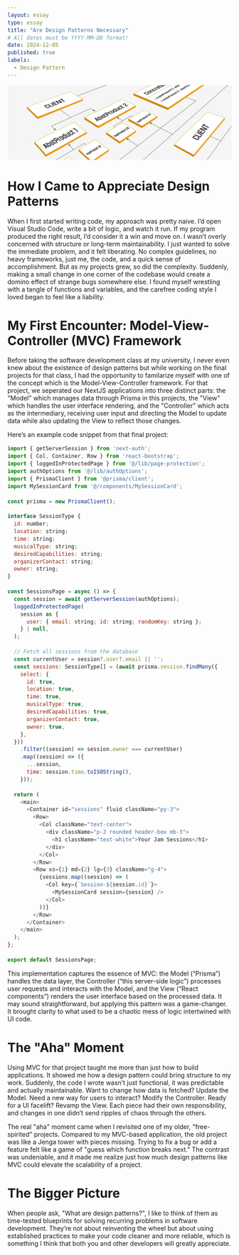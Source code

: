 ```yaml
---
layout: essay
type: essay
title: "Are Design Patterns Necessary"
# All dates must be YYYY-MM-DD format!
date: 2024-12-05
published: true
labels:
  - Design Pattern
---
```


<img width="600px" class="rounded float-start pe-4" src="../img/pattern/design-patterns.jpg">


# How I Came to Appreciate Design Patterns
When I first started writing code, my approach was pretty naive. I’d open Visual Studio Code, write a bit of logic, and watch it run. If my program produced the right result, I’d consider it a win and move on. I wasn’t overly concerned with structure or long-term maintainability. I just wanted to solve the immediate problem, and it felt liberating. No complex guidelines, no heavy frameworks, just me, the code, and a quick sense of accomplishment. But as my projects grew, so did the complexity. Suddenly, making a small change in one corner of the codebase would create a domino effect of strange bugs somewhere else. I found myself wrestling with a tangle of functions and variables, and the carefree coding style I loved began to feel like a liability.

# My First Encounter: Model-View-Controller (MVC) Framework
Before taking the software development class at my university, I never even knew about the existence of design patterns but while working on the final projects for that class, I had the opportunity to familarize myself with one of the concept which is the Model-View-Controller framework. For that project, we seperated our NextJS applications into three distinct parts: the "Model" which manages data through Prisma in this projects, the "View" which handles the user interface rendering, and the "Controller" which acts as the intermediary, receiving user input and directing the Model to update data while also updating the View to reflect those changes.

Here’s an example code snippet from that final project:
```js
import { getServerSession } from 'next-auth';
import { Col, Container, Row } from 'react-bootstrap';
import { loggedInProtectedPage } from '@/lib/page-protection';
import authOptions from '@/lib/authOptions';
import { PrismaClient } from '@prisma/client';
import MySessionCard from '@/components/MySessionCard';

const prisma = new PrismaClient();

interface SessionType {
  id: number;
  location: string;
  time: string;
  musicalType: string;
  desiredCapabilities: string;
  organizerContact: string;
  owner: string;
}

const SessionsPage = async () => {
  const session = await getServerSession(authOptions);
  loggedInProtectedPage(
    session as {
      user: { email: string; id: string; randomKey: string };
    } | null,
  );

  // Fetch all sessions from the database
  const currentUser = session?.user?.email || '';
  const sessions: SessionType[] = (await prisma.session.findMany({
    select: {
      id: true,
      location: true,
      time: true,
      musicalType: true,
      desiredCapabilities: true,
      organizerContact: true,
      owner: true,
    },
  }))
    .filter((session) => session.owner === currentUser)
    .map((session) => ({
      ...session,
      time: session.time.toISOString(),
    }));

  return (
    <main>
      <Container id="sessions" fluid className="py-3">
        <Row>
          <Col className="text-center">
            <div className="p-2 rounded header-box mb-3">
              <h1 className="text-white">Your Jam Sessions</h1>
            </div>
          </Col>
        </Row>
        <Row xs={1} md={2} lg={3} className="g-4">
          {sessions.map((session) => (
            <Col key={`Session-${session.id}`}>
              <MySessionCard session={session} />
            </Col>
          ))}
        </Row>
      </Container>
    </main>
  );
};

export default SessionsPage;
```

This implementation captures the essence of MVC: the Model (“Prisma”) handles the data layer, the Controller (“this server-side logic”) processes user requests and interacts with the Model, and the View (“React components”) renders the user interface based on the processed data. It may sound straightforward, but applying this pattern was a game-changer. It brought clarity to what used to be a chaotic mess of logic intertwined with UI code.

# The "Aha" Moment

Using MVC for that project taught me more than just how to build applications. It showed me how a design pattern could bring structure to my work. Suddenly, the code I wrote wasn’t just functional, it was predictable and actually maintainable. Want to change how data is fetched? Update the Model. Need a new way for users to interact? Modify the Controller. Ready for a UI facelift? Revamp the View. Each piece had their own responsibility, and changes in one didn’t send ripples of chaos through the others.

The real "aha" moment came when I revisited one of my older, "free-spirited" projects. Compared to my MVC-based application, the old project was like a Jenga tower with pieces missing. Trying to fix a bug or add a feature felt like a game of "guess which function breaks next." The contrast was undeniable, and it made me realize just how much design patterns like MVC could elevate the scalability of a project.

# The Bigger Picture

When people ask, "What are design patterns?", I like to think of them as time-tested blueprints for solving recurring problems in software development. They’re not about reinventing the wheel but about using established practices to make your code cleaner and more reliable, which is something I think that both you and other developers will greatly appreciate.